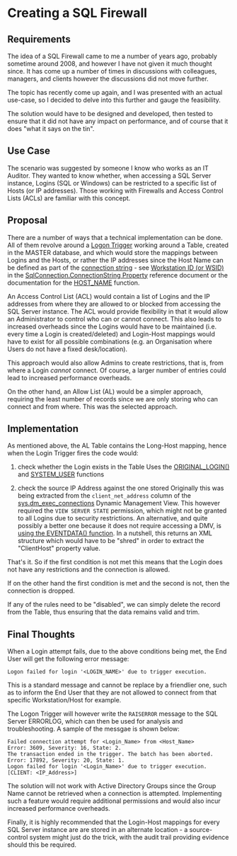 # Creating a SQL Firewall

## Requirements

The idea of a SQL Firewall came to me a number of years ago, probably sometime around 2008, and however I have not given it much thought since.  It has come up a number of times in discussions with colleagues, managers, and clients however the discussions did not move further.

The topic has recently come up again, and I was presented with an actual use-case, so I decided to delve into this further and gauge the feasibility.

The solution would have to be designed and developed, then tested to ensure that it did not have any impact on performance, and of course that it does "what it says on the tin".

## Use Case

The scenario was suggested by someone I know who works as an IT Auditor. They wanted to know whether, when  accessing a SQL Server instance, Logins (SQL or Windows) can be restricted to a specific list of Hosts (or IP addresses).  Those working with Firewalls and Access Control Lists (ACLs) are familiar with this concept.

## Proposal

There are a number of ways that a technical implementation can be done. All of them revolve around a [Logon Trigger](https://docs.microsoft.com/en-us/sql/relational-databases/triggers/logon-triggers) working around a Table, created in the MASTER database, and which would store the mappings between Logins and the Hosts, or rather the IP addresses since the Host Name can be defined as part of the [connection string](https://www.connectionstrings.com/sql-server/) - see [Workstation ID (or WSID)](https://docs.microsoft.com/en-us/dotnet/api/system.data.sqlclient.sqlconnection.workstationid) in the [SqlConnection.ConnectionString Property](https://docs.microsoft.com/en-us/dotnet/api/system.data.sqlclient.sqlconnection.connectionstring) reference document or the documentation for the [HOST_NAME](https://docs.microsoft.com/en-us/sql/t-sql/functions/host-name-transact-sql) function.

An Access Control List (ACL) would contain a list of Logins and the IP addresses from where they are allowed to or blocked  from accessing the SQL Server instance. The ACL would provide flexibility in that it would allow an Administrator to control who can or cannot connect. This also leads to increased overheads since the Logins would have to be maintained (i.e. every time a Login is created/deleted) and Login-Host mappings would have to exist for all possible combinations (e.g. an Organisation where Users do not have a fixed desk/location).

This approach would also allow Admins to create restrictions, that is, from where a Login _cannot_ connect. Of course, a larger number of entries could lead to increased performance overheads.

On the other hand, an Allow List (AL) would be a simpler approach, requiring the least number of records  since we are only storing who can connect and from where. This was the selected approach.

## Implementation

As mentioned above, the AL Table contains the Long-Host mapping, hence when the Login Trigger fires the code would:

1. check whether the Login exists in the Table
   Uses the [ORIGINAL_LOGIN()](https://docs.microsoft.com/en-us/sql/t-sql/functions/original-login-transact-sql) and [SYSTEM_USER](https://docs.microsoft.com/en-us/sql/t-sql/functions/system-user-transact-sql) functions

2. check the source IP Address against the one stored
   Originally this was being extracted from the `client_net_address` column of the [sys.dm_exec_connections](https://docs.microsoft.com/en-us/sql/relational-databases/system-dynamic-management-views/sys-dm-exec-connections-transact-sql) Dynamic Management View. This however required the `VIEW SERVER STATE` permission, which might not be granted to all Logins due to security restrictions.
   An alternative, and quite possibly a better one because it does not require accessing a DMV, is [using the EVENTDATA() function](https://docs.microsoft.com/en-us/sql/relational-databases/triggers/capture-logon-trigger-event-data). In a nutshell, this returns an XML structure which would have to be "shred" in order to extract the "ClientHost" property value.

That's it. So if the first condition is not met this means that the Login does not have any restrictions and the connection is allowed.

If on the other hand the first condition is met and the second is not, then the connection is dropped.

If any of the rules need to be "disabled", we can simply delete the record from the Table, thus ensuring that the data remains valid and trim.

## Final Thoughts

When a Login attempt fails, due to the above conditions being met, the End User will get the following error message:

```text
Logon failed for login '<LOGIN_NAME>' due to trigger execution.
```

This is a standard message and cannot be replace by a friendlier one, such as to inform the End User that they are not allowed to connect from that specific Workstation/Host for example.

The Logon Trigger will however write the `RAISERROR` message to the SQL Server ERRORLOG, which can then be used for analysis and troubleshooting. A sample of the messgae is shown below:

``` text
Failed connection attempt for <Login_Name> from <Host_Name>
Error: 3609, Severity: 16, State: 2.
The transaction ended in the trigger. The batch has been aborted.
Error: 17892, Severity: 20, State: 1.
Logon failed for login '<Login_Name>' due to trigger execution. [CLIENT: <IP_Address>]
```

The solution will not work with Active Directory Groups since the Group Name cannot be retrieved when a connection is attempted. Implementing such a feature would require additional permissions and would also incur increased performance overheads.

Finally, it is highly recommended that the Login-Host mappings for every SQL Server instance are are stored in an alternate location - a source-control system might just do the trick, with the audit trail providing evidence should this be required.